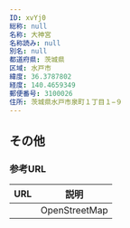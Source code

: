 ```yaml
---
ID: xvYj0
総称: null
名称: 大神宮
名称読み: null
別名: null
都道府県: 茨城県
区域: 水戸市
緯度: 36.3787802
経度: 140.4659349
郵便番号: 3100026
住所: 茨城県水戸市泉町１丁目１−９
---
```


## その他

### 参考URL

| URL | 説明          |
| --- | ------------- |
|     | OpenStreetMap |
